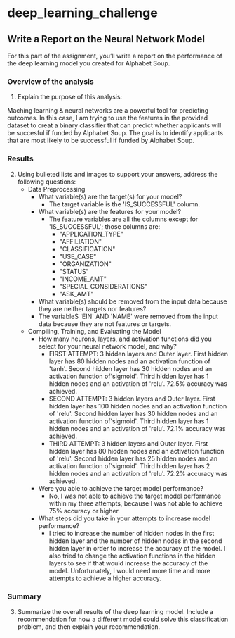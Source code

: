# deep_learning_challenge
## Write a Report on the Neural Network Model

For this part of the assignment, you’ll write a report on the performance of the deep learning model you created for Alphabet Soup.

### Overview of the analysis
1. Explain the purpose of this analysis: 

Maching learning & neural networks are a powerful tool for predicting outcomes. In this case, I am trying to use the features in the provided dataset to creat a binary classifier that can predict whether applicants will be succesful if funded by Alphabet Soup. The goal is to identify applicants that are most likely to be successful if funded by Alphabet Soup.

### Results
2. Using bulleted lists and images to support your answers, address the following questions:
    * Data Preprocessing
        * What variable(s) are the target(s) for your model?
            * The target variable is the 'IS_SUCCESSFUL' column.
        * What variable(s) are the features for your model?
            * The feature variables are all the columns except for 'IS_SUCCESSFUL'; those columns are:
                * "APPLICATION_TYPE" 
                * "AFFILIATION"
                * "CLASSIFICATION"
                * "USE_CASE"
                * "ORGANIZATION"
                * "STATUS"
                * "INCOME_AMT"
                * "SPECIAL_CONSIDERATIONS"
                * "ASK_AMT"
        * What variable(s) should be removed from the input data because they are neither targets nor features?
        * The variableS 'EIN' AND 'NAME' were removed from the input data because they are not features or targets.
    * Compiling, Training, and Evaluating the Model
        * How many neurons, layers, and activation functions did you select for your neural network model, and why?
            * FIRST ATTEMPT: 3 hidden layers and Outer layer. First hidden layer has 80 hidden nodes and an activation function of 'tanh'. Second hidden layer has 30 hidden nodes and an activation function of'sigmoid'. Third hidden layer has 1 hidden nodes and an activation of 'relu'. 72.5% accuracy was achieved.
            * SECOND ATTEMPT: 3 hidden layers and Outer layer. First hidden layer has 100 hidden nodes and an activation function of 'relu'. Second hidden layer has 30 hidden nodes and an activation function of'sigmoid'. Third hidden layer has 1 hidden nodes and an activation of 'relu'. 72.1% accuracy was achieved.
            * THIRD ATTEMPT: 3 hidden layers and Outer layer. First hidden layer has 80 hidden nodes and an activation function of 'relu'. Second hidden layer has 25 hidden nodes and an activation function of'sigmoid'. Third hidden layer has 2 hidden nodes and an activation of 'relu'. 72.2% accuracy was achieved.
        * Were you able to achieve the target model performance?
            * No, I was not able to achieve the target model performance within my three attempts, because I was not able to achieve 75% accuracy or higher. 
        * What steps did you take in your attempts to increase model performance?
            * I tried to increase the number of hidden nodes in the first hidden layer and the number of hidden nodes in the second hidden layer in order to increase the accuracy of the model. I also tried to change the activation functions in the hidden layers to see if that would increase the accuracy of the model. Unfortunately, I would need more time and more attempts to achieve a higher accuracy.

### Summary
3. Summarize the overall results of the deep learning model. Include a recommendation for how a different model could solve this classification problem, and then explain your recommendation.